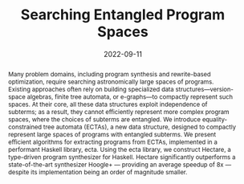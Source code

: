 ---
# Documentation: https://sourcethemes.com/academic/docs/managing-content/

title: "Searching Entangled Program Spaces"
authors: [James Koppel, Zheng Guo, Edsko de Vries, Armando Solar-Lezama, Nadia Polikarpova]
date: 2022-09-11
doi: "10.1145/3519939.3523450"

# Schedule page publish date (NOT publication's date).
publishDate: 2022-09-11

# Publication type.
# Legend: 0 = Uncategorized; 1 = Conference paper; 2 = Journal article;
# 3 = Preprint / Working Paper; 4 = Report; 5 = Book; 6 = Book section;
# 7 = Thesis; 8 = Patent
publication_types: ["1"]

# Publication name and optional abbreviated publication name.
publication: "_the 27th ACM SIGPLAN International Conference on Functional Programming_"
publication_short: "ICFP 2022"

abstract: "Many problem domains, including program synthesis and rewrite-based optimization, require searching astronomically large spaces of programs. Existing approaches often rely on building specialized data structures—version-space algebras, finite tree automata, or e-graphs—to compactly represent such spaces. At their core, all these data structures exploit independence of subterms; as a result, they cannot efficiently represent more complex program spaces, where the choices of subterms are entangled.

We introduce equality-constrained tree automata (ECTAs), a new data structure, designed to compactly represent large spaces of programs with entangled subterms. We present efficient algorithms for extracting programs from ECTAs, implemented in a performant Haskell library, ecta. Using the ecta library, we construct Hectare, a type-driven program synthesizer for Haskell. Hectare significantly outperforms a state-of-the-art synthesizer Hoogle+ — providing an average speedup of 8x — despite its implementation being an order of magnitude smaller."

# Summary. An optional shortened abstract.
summary: ""

tags: []
categories: []
featured: true

# Custom links (optional).
#   Uncomment and edit lines below to show custom links.
links:
- name: PDF
  url: ecta_paper.pdf
  icon_pack: far
  icon: file-pdf
- name: EXTENDED
  url: ecta_extended.pdf
  icon_pack: far
  icon: file-pdf
- name: CODE
  url: https://github.com/jkoppel/ecta
  icon_pack: fas
  icon: code-branch


# Featured image
# To use, add an image named `featured.jpg/png` to your page's folder. 
# Focal points: Smart, Center, TopLeft, Top, TopRight, Left, Right, BottomLeft, Bottom, BottomRight.
image:
  caption: ""
  focal_point: ""
  preview_only: false

# Associated Projects (optional).
#   Associate this publication with one or more of your projects.
#   Simply enter your project's folder or file name without extension.
#   E.g. `internal-project` references `content/project/internal-project/index.md`.
#   Otherwise, set `projects: []`.
projects: [ecta]

# Slides (optional).
#   Associate this publication with Markdown slides.
#   Simply enter your slide deck's filename without extension.
#   E.g. `slides: "example"` references `content/slides/example/index.md`.
#   Otherwise, set `slides: ""`.
slides: ""
---